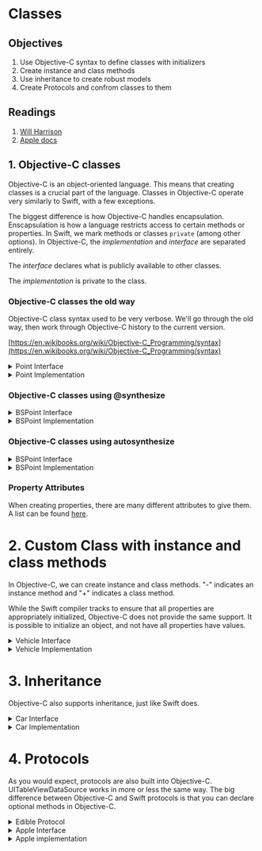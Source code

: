 # Classes

## Objectives

1. Use Objective-C syntax to define classes with initializers
2. Create instance and class methods
3. Use inheritance to create robust models
4. Create Protocols and confrom classes to them

## Readings

1. [Will Harrison](https://medium.com/ios-objective-creation/lesson-2-creating-custom-classes-in-objective-c-17f760ce9732)
2. [Apple docs](https://developer.apple.com/library/content/documentation/Cocoa/Conceptual/ProgrammingWithObjectiveC/DefiningClasses/DefiningClasses.html)

## 1. Objective-C classes

Objective-C is an object-oriented language.  This means that creating classes is a crucial part of the language.  Classes in Objective-C operate very similarly to Swift, with a few exceptions.

The biggest difference is how Objective-C handles encapsulation.  Enscapsulation is how a language restricts access to certain methods or properties.  In Swift, we mark methods or classes `private` (among other options).  In Objective-C, the *implementation* and *interface* are separated entirely.

The *interface* declares what is publicly available to other classes.  

The *implementation* is private to the class.

### Objective-C classes the old way

Objective-C class syntax used to be very verbose.  We'll go through the old way, then work through Objective-C history to the current version.

[https://en.wikibooks.org/wiki/Objective-C_Programming/syntax](https://en.wikibooks.org/wiki/Objective-C_Programming/syntax)

<details>
<summary>Point Interface</summary>

```objective-c
@interface Point : Object
{
@private
   double x;
   double y;
}

- (id) x: (double) x_value;
- (double) x;
- (id) y: (double) y_value;
- (double) y;
- (double) magnitude;
@end

```
</details>

<details>
<summary>Point Implementation</summary>
@implementation Point

- (id) x: (double) x_value
{
   x = x_value;
   return self;
}

- (double) x
{
   return x;
}

- (id) y: (double) y_value
{
   y = y_value;
   return self;
}

- (double) y
{
   return y;
}

- (double) magnitude
{
   return sqrt(x*x+y*y);
}

@end
</details>

### Objective-C classes using @synthesize

<details>
<summary>BSPoint Interface</summary>

```objective-c
@interface BSPoint : NSObject

@property (assign) double x;
@property (assign) double y;

-(double) magnitude;

@end
```
</details>

<details>
<summary>BSPoint Implementation</summary>

```objective-c
@implementation BSPoint

@synthesize x;
@synthesize y;

-(double) magnitude {
    return sqrt((x*x) +(y*y));
}

@end
```
</details>

### Objective-C classes using autosynthesize

<details>
<summary>BSPoint Interface</summary>

```objective-c
@interface BSPoint : NSObject

@property (assign) double x;
@property (assign) double y;

-(double) magnitude;

@end
```
</details>

<details>
<summary>BSPoint Implementation</summary>

```objective-c
@implementation BSPoint

-(double) magnitude {
    return sqrt((self.x * self.x) + (self.y *self.y));
    //return sqrt((_x*_x) +(_y*_y));

}
@end
```
</details>


### Property Attributes

When creating properties, there are many different attributes to give them.  A list can be found [here](https://www.ios-blog.com/tutorials/objective-c/objective-c-property-attribute-reference-guide/).

# 2. Custom Class with instance and class methods

In Objective-C, we can create instance and class methods.  "-" indicates an instance method and "+" indicates a class method.

While the Swift compiler tracks to ensure that all properties are appropriately initialized, Objective-C does not provide the same support.  It is possible to initialize an object, and not have all properties have values.  


<details>
<summary>Vehicle Interface</summary>

```objective-c
@interface Vehicle : NSObject

@property (assign) int numberOfWheels;

@property (nonatomic, copy) NSString *name;
@property (nonatomic, strong) NSMutableArray *owners;

-(id) initWithWheels: (int)wheels andID:(NSString *) name;
-(int) addWheels: (int)wheels;
-(void) printDescription;
-(NSArray*) addOwner: (NSString*)newOwner;
+(NSArray*) testVehicles;

@end
```
</details>

<details>
<summary>Vehicle Implementation</summary>

```objective-c
@implementation Vehicle

-(id) initWithWheels:(int)wheels andID:(NSString *)name {
    self = [super init];
    if (self) {
        _numberOfWheels = wheels;
        _name = name;
    }
    return self;
}

-(int)addWheels:(int)wheels {
    _numberOfWheels += wheels;
    return self.numberOfWheels;
}

-(NSArray*)addOwner: (NSString*)newOwner {
    [self.owners addObject:newOwner];
    return self.owners;
}

-(void)printDescription {
    NSLog(@"This is a vehicle with id: %@ and %d wheels", self.name, self.numberOfWheels);
}

+(NSArray*) testVehicles {
    Vehicle *car = [[Vehicle alloc] initWithWheels:4 andID:@"AKD3C1"];
    Vehicle *bike = [[Vehicle alloc] initWithWheels:2 andID:@"CoolBike"];
    Vehicle *unicycle = [[Vehicle alloc] initWithWheels:1 andID:@"WheelyMobile"];
    return @[car, bike, unicycle];
}

@end
```

</details>

# 3. Inheritance

Objective-C also supports inheritance, just like Swift does.


<details>
<summary>Car Interface</summary>
@interface Car : Vehicle

-(id) initWithId: (NSString *)name;

@end

</details>

<details>
<summary>Car Implementation</summary>
@implementation Car

-(id)initWithId:(NSString *)name {
    self = [super initWithWheels:4 andID:name];
    if (self) {
        //initialize any properties not in superclass
    }
    return self;
}

@end

</details>


# 4. Protocols

As you would expect, protocols are also built into Objective-C.  UITableViewDataSource works in more or less the same way.  The big difference between Objective-C and Swift protocols is that you can declare optional methods in Objective-C.

<details>
<summary>Edible Protocol</summary>

```objective-c
@protocol Edible
@required
-(NSInteger*)numberOfCalories;
-(NSString*)description;
@optional
-(NSNumber*)rating;
@end
```
</details>

<details>
<summary>Apple Interface</summary>

```objective-c
@interface Apple : NSObject<Edible>
@property (nonatomic, copy) NSString *type;
@property (nonatomic, copy) NSNumber *numberOfCalories;

- (id) initWithType: (NSString*)type andCalories: (NSNumber*) calories;
- (NSString *)description;
- (NSString *)type;
@end
```
</details>


<details>
<summary>Apple implementation</summary>

```objective-c
@implementation Apple

- (id)initWithType:(NSString *)type andCalories:(NSNumber *)calories {
    self = [super init];
    if (self) {
        _type = type;
        _numberOfCalories = calories;
    }
    return self;
}

- (NSString *)description {
    NSString *str = [[NSString alloc] initWithFormat:@"This is a %@ apple with %@ calories", self.type, self.numberOfCalories];
    return str;
}

@end
```
</details>